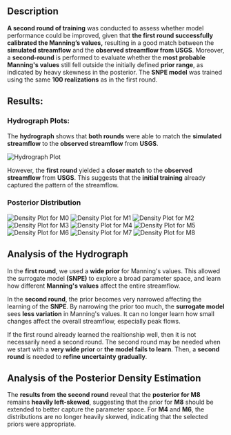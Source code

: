 ## Description

**A second round of training** was conducted to assess whether model performance could be improved, given that **the first round successfully calibrated the Manning’s values,** resulting in a good match between the **simulated streamflow** and the **observed streamflow from USGS**. Moreover, a **second-round** is performed to evaluate whether the **most probable Manning's values** still fell outside the initially defined **prior range**, as indicated by heavy skewness in the posterior. The **SNPE model** was trained using the same **100 realizations** as in the first round. 


## Results:

### Hydrograph Plots:
The **hydrograph** shows that **both rounds** were able to match the **simulated streamflow** to the **observed streamflow** from **USGS**.

![Hydrograph Plot](hydrograph_plots/hydrograph_training_100_realizations_first_round_second_01608500.png)

However, the **first round** yielded a **closer match** to the **observed streamflow** from **USGS**. This suggests that the **initial training** already captured the pattern of the streamflow. 

### Posterior Distribution

![Density Plot for M0](posterior_distribution_training_100_realizations/Density_Plot_for_M0.png)
![Density Plot for M1](posterior_distribution_training_100_realizations/Density_Plot_for_M1.png)
![Density Plot for M2](posterior_distribution_training_100_realizations/Density_Plot_for_M2.png)
![Density Plot for M3](posterior_distribution_training_100_realizations/Density_Plot_for_M3.png)
![Density Plot for M4](posterior_distribution_training_100_realizations/Density_Plot_for_M4.png)
![Density Plot for M5](posterior_distribution_training_100_realizations/Density_Plot_for_M5.png)
![Density Plot for M6](posterior_distribution_training_100_realizations/Density_Plot_for_M6.png)
![Density Plot for M7](posterior_distribution_training_100_realizations/Density_Plot_for_M7.png)
![Density Plot for M8](posterior_distribution_training_100_realizations/Density_Plot_for_M8.png)


## Analysis of the Hydrograph

In the **first round**, we used a **wide prior** for Manning's values. This allowed the surrogate model **(SNPE)** to explore a broad parameter space, and learn how different **Manning's values** affect the entire streamflow. 

In the **second round**, the prior becomes very narrowed affecting the learning of the **SNPE**. By narrowing the prior too much, the **surrogate model** sees **less variation** in Manning's values. It can no longer learn how small changes affect the overall streamflow, especially peak flows. 


If the first round already learned the realtionship well, then it is not necessarily need a second round. The second round may be needed when we start with a **very wide prior** or **the model fails to learn**. Then, a **second round** is needed to **refine uncertainty gradually**. 


## Analysis of the Posterior Density Estimation 
The **results from the second round** reveal that the **posterior for M8** remains **heavily left-skewed**, suggesting that the prior for **M8** should be extended to better capture the parameter space. For **M4** and **M6**, the distributions are no longer heavily skewed, indicating that the selected priors were appropriate. 






